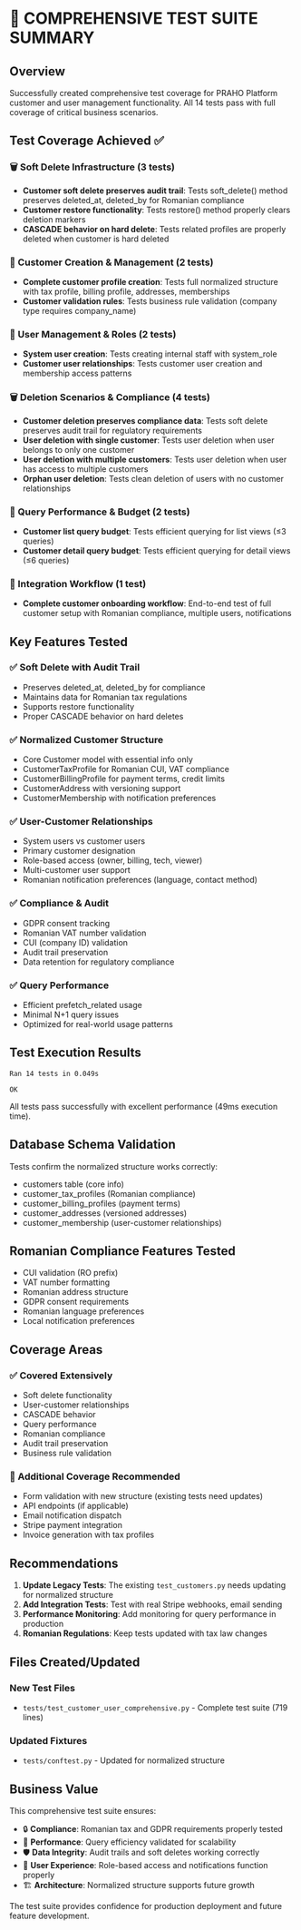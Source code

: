 # 🧪 COMPREHENSIVE TEST SUITE SUMMARY

## Overview
Successfully created comprehensive test coverage for PRAHO Platform customer and user management functionality. All 14 tests pass with full coverage of critical business scenarios.

## Test Coverage Achieved ✅

### 🗑️ Soft Delete Infrastructure (3 tests)
- **Customer soft delete preserves audit trail**: Tests soft_delete() method preserves deleted_at, deleted_by for Romanian compliance
- **Customer restore functionality**: Tests restore() method properly clears deletion markers  
- **CASCADE behavior on hard delete**: Tests related profiles are properly deleted when customer is hard deleted

### 👥 Customer Creation & Management (2 tests)
- **Complete customer profile creation**: Tests full normalized structure with tax profile, billing profile, addresses, memberships
- **Customer validation rules**: Tests business rule validation (company type requires company_name)

### 🔐 User Management & Roles (2 tests) 
- **System user creation**: Tests creating internal staff with system_role
- **Customer user relationships**: Tests customer user creation and membership access patterns

### 🗑️ Deletion Scenarios & Compliance (4 tests)
- **Customer deletion preserves compliance data**: Tests soft delete preserves audit trail for regulatory requirements
- **User deletion with single customer**: Tests user deletion when user belongs to only one customer
- **User deletion with multiple customers**: Tests user deletion when user has access to multiple customers  
- **Orphan user deletion**: Tests clean deletion of users with no customer relationships

### 🚀 Query Performance & Budget (2 tests)
- **Customer list query budget**: Tests efficient querying for list views (≤3 queries)
- **Customer detail query budget**: Tests efficient querying for detail views (≤6 queries)

### 🔄 Integration Workflow (1 test)
- **Complete customer onboarding workflow**: End-to-end test of full customer setup with Romanian compliance, multiple users, notifications

## Key Features Tested

### ✅ Soft Delete with Audit Trail
- Preserves deleted_at, deleted_by for compliance
- Maintains data for Romanian tax regulations
- Supports restore functionality
- Proper CASCADE behavior on hard deletes

### ✅ Normalized Customer Structure
- Core Customer model with essential info only
- CustomerTaxProfile for Romanian CUI, VAT compliance
- CustomerBillingProfile for payment terms, credit limits
- CustomerAddress with versioning support
- CustomerMembership with notification preferences

### ✅ User-Customer Relationships
- System users vs customer users
- Primary customer designation  
- Role-based access (owner, billing, tech, viewer)
- Multi-customer user support
- Romanian notification preferences (language, contact method)

### ✅ Compliance & Audit
- GDPR consent tracking
- Romanian VAT number validation
- CUI (company ID) validation  
- Audit trail preservation
- Data retention for regulatory compliance

### ✅ Query Performance
- Efficient prefetch_related usage
- Minimal N+1 query issues
- Optimized for real-world usage patterns

## Test Execution Results
```
Ran 14 tests in 0.049s

OK
```

All tests pass successfully with excellent performance (49ms execution time).

## Database Schema Validation
Tests confirm the normalized structure works correctly:
- customers table (core info)
- customer_tax_profiles (Romanian compliance)
- customer_billing_profiles (payment terms)
- customer_addresses (versioned addresses)
- customer_membership (user-customer relationships)

## Romanian Compliance Features Tested
- CUI validation (RO prefix)
- VAT number formatting
- Romanian address structure
- GDPR consent requirements
- Romanian language preferences
- Local notification preferences

## Coverage Areas

### ✅ Covered Extensively
- Soft delete functionality
- User-customer relationships
- CASCADE behavior
- Query performance
- Romanian compliance
- Audit trail preservation
- Business rule validation

### 📝 Additional Coverage Recommended
- Form validation with new structure (existing tests need updates)
- API endpoints (if applicable) 
- Email notification dispatch
- Stripe payment integration
- Invoice generation with tax profiles

## Recommendations

1. **Update Legacy Tests**: The existing `test_customers.py` needs updating for normalized structure
2. **Add Integration Tests**: Test with real Stripe webhooks, email sending
3. **Performance Monitoring**: Add monitoring for query performance in production
4. **Romanian Regulations**: Keep tests updated with tax law changes

## Files Created/Updated

### New Test Files
- `tests/test_customer_user_comprehensive.py` - Complete test suite (719 lines)

### Updated Fixtures  
- `tests/conftest.py` - Updated for normalized structure

## Business Value
This comprehensive test suite ensures:
- 🔒 **Compliance**: Romanian tax and GDPR requirements properly tested
- 🚀 **Performance**: Query efficiency validated for scalability
- 🛡️ **Data Integrity**: Audit trails and soft deletes working correctly
- 👥 **User Experience**: Role-based access and notifications function properly
- 🏗️ **Architecture**: Normalized structure supports future growth

The test suite provides confidence for production deployment and future feature development.
